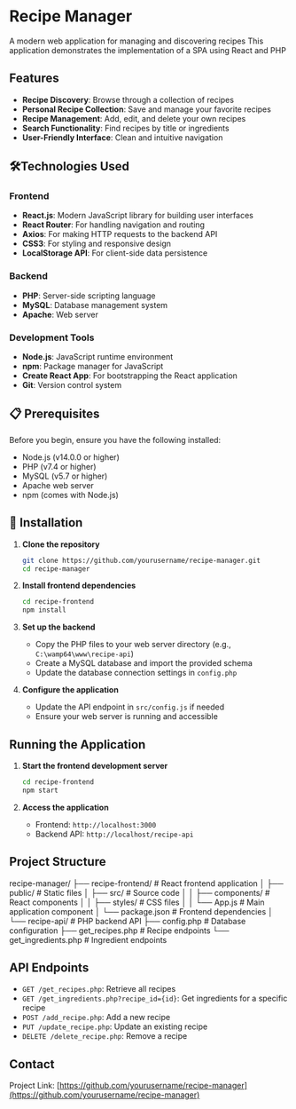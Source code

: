 # Recipe Manager

A modern web application for managing and discovering recipes
This application demonstrates the implementation of a SPA using React and PHP


## Features

- **Recipe Discovery**: Browse through a collection of recipes
- **Personal Recipe Collection**: Save and manage your favorite recipes
- **Recipe Management**: Add, edit, and delete your own recipes
- **Search Functionality**: Find recipes by title or ingredients
- **User-Friendly Interface**: Clean and intuitive navigation

## 🛠Technologies Used

### Frontend
- **React.js**: Modern JavaScript library for building user interfaces
- **React Router**: For handling navigation and routing
- **Axios**: For making HTTP requests to the backend API
- **CSS3**: For styling and responsive design
- **LocalStorage API**: For client-side data persistence

### Backend
- **PHP**: Server-side scripting language
- **MySQL**: Database management system
- **Apache**: Web server

### Development Tools
- **Node.js**: JavaScript runtime environment
- **npm**: Package manager for JavaScript
- **Create React App**: For bootstrapping the React application
- **Git**: Version control system

## 📋 Prerequisites

Before you begin, ensure you have the following installed:
- Node.js (v14.0.0 or higher)
- PHP (v7.4 or higher)
- MySQL (v5.7 or higher)
- Apache web server
- npm (comes with Node.js)

## 🚀 Installation

1. **Clone the repository**
   ```bash
   git clone https://github.com/yourusername/recipe-manager.git
   cd recipe-manager
   ```

2. **Install frontend dependencies**
   ```bash
   cd recipe-frontend
   npm install
   ```

3. **Set up the backend**
   - Copy the PHP files to your web server directory (e.g., `C:\wamp64\www\recipe-api`)
   - Create a MySQL database and import the provided schema
   - Update the database connection settings in `config.php`

4. **Configure the application**
   - Update the API endpoint in `src/config.js` if needed
   - Ensure your web server is running and accessible

## Running the Application

1. **Start the frontend development server**
   ```bash
   cd recipe-frontend
   npm start
   ```

2. **Access the application**
   - Frontend: `http://localhost:3000`
   - Backend API: `http://localhost/recipe-api`

## Project Structure

recipe-manager/
├── recipe-frontend/          # React frontend application
│   ├── public/              # Static files
│   ├── src/                 # Source code
│   │   ├── components/      # React components
│   │   ├── styles/         # CSS files
│   │   └── App.js          # Main application component
│   └── package.json        # Frontend dependencies
│
└── recipe-api/             # PHP backend API
    ├── config.php          # Database configuration
    ├── get_recipes.php     # Recipe endpoints
    └── get_ingredients.php # Ingredient endpoints


## API Endpoints

- `GET /get_recipes.php`: Retrieve all recipes
- `GET /get_ingredients.php?recipe_id={id}`: Get ingredients for a specific recipe
- `POST /add_recipe.php`: Add a new recipe
- `PUT /update_recipe.php`: Update an existing recipe
- `DELETE /delete_recipe.php`: Remove a recipe

## Contact

Project Link: [https://github.com/yourusername/recipe-manager](https://github.com/yourusername/recipe-manager)
